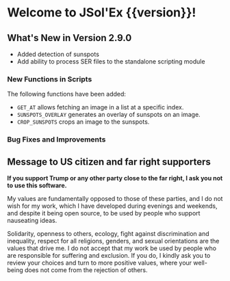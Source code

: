 # Welcome to JSol'Ex {{version}}!

## What's New in Version 2.9.0

- Added detection of sunspots
- Add ability to process SER files to the standalone scripting module

### New Functions in Scripts

The following functions have been added:

- `GET_AT` allows fetching an image in a list at a specific index.
- `SUNSPOTS_OVERLAY` generates an overlay of sunspots on an image.
- `CROP_SUNSPOTS` crops an image to the sunspots.

### Bug Fixes and Improvements

## Message to US citizen and far right supporters

**If you support Trump or any other party close to the far right, I ask you not to use this software.**

My values are fundamentally opposed to those of these parties, and I do not wish for my work, which I have developed during evenings and weekends, and despite it being open source, to be used by people who support nauseating ideas.

Solidarity, openness to others, ecology, fight against discrimination and inequality, respect for all religions, genders, and sexual orientations are the values that drive me.
I do not accept that my work be used by people who are responsible for suffering and exclusion.
If you do, I kindly ask you to review your choices and turn to more positive values, where your well-being does not come from the rejection of others.
